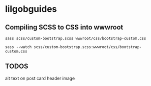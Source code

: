 # lilgobguides

## Compiling SCSS to CSS into wwwroot

`sass scss/custom-bootstrap.scss wwwroot/css/bootstrap-custom.css`

`sass --watch scss/custom-bootstrap.scss:wwwroot/css/bootstrap-custom.css`

## TODOS

alt text on post card header image